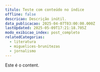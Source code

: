 ```yaml
---
titulo: Teste com conteúdo no índice
offline: false
descricao: Descrição inútil.
data_publicacao: 2025-04-07T03:00:00.000Z
lastUpdated: 2025-05-09T17:21:18.705Z
modo_exibicao_index: post_completo
relatedCategorias:
  - literatura
  - miguelices-brunitezas
  - jornalismo
---
```


Este é o content.
